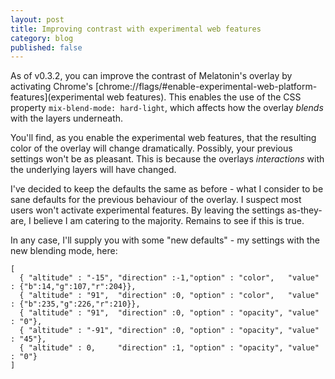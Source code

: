 ```yaml
---
layout: post
title: Improving contrast with experimental web features
category: blog
published: false
---
```


As of v0.3.2, you can improve the contrast of Melatonin's overlay
by activating Chrome's
[chrome://flags/#enable-experimental-web-platform-features](experimental
web features). This enables the use of the CSS property
```mix-blend-mode: hard-light```, which affects how the overlay
*blends* with the layers underneath.

You'll find, as you enable the experimental web features, that
the resulting color of the overlay will change dramatically.
Possibly, your previous settings won't be as pleasant. This is
because the overlays *interactions* with the underlying layers
will have changed.

I've decided to keep the defaults the same as before - what I
consider to be sane defaults for the previous behaviour of the
overlay. I suspect most users won't activate experimental
features. By leaving the settings as-they-are, I believe I am
catering to the majority. Remains to see if this is true.

In any case, I'll supply you with some "new defaults" - my
settings with the new blending mode, here:

```
[
  { "altitude" : "-15", "direction" :-1,"option" : "color",   "value" : {"b":14,"g":107,"r":204}},
  { "altitude" : "91",  "direction" :0, "option" : "color",   "value" : {"b":235,"g":226,"r":210}},
  { "altitude" : "91",  "direction" :0, "option" : "opacity", "value" : "0"},
  { "altitude" : "-91", "direction" :0, "option" : "opacity", "value" : "45"},
  { "altitude" : 0,     "direction" :1, "option" : "opacity", "value" : "0"}
]
```
